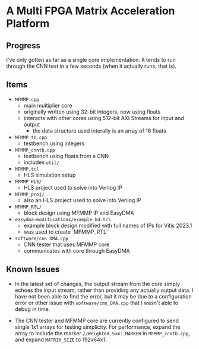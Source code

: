 # A Multi FPGA Matrix Acceleration Platform

## Progress

I've only gotten as far as a single core implementation. It tends to run through the CNN test in a few seconds (when it actually runs, that is).

## Items

- `MFMMP.cpp` 
    - main multiplier core
    - originally written using 32-bit integers, now using floats
    - interacts with other cores using 512-bit AXI Streams for input and output
        - the data structure used interally is an array of 16 floats
- `MFMMP_tb.cpp` 
    - testbench using integers
- `MFMMP_cnntb.cpp` 
    - testbench using floats from a CNN
    - includes `util/`
- `MFMMP.tcl`
    - HLS simulation setup
- `MFMMP_HLS/` 
    - HLS project used to solve into Verilog IP 
- `MFMMP_proj/` 
    - also an HLS project used to solve into Verilog IP
- `MFMMP_RTL/` 
    - block design using MFMMP IP and EasyDMA 
- `easydma-modifications/example_bd.tcl` 
    - example block design modified with full names of IPs for Vitis 2023.1
    - was used to create `MFMMP_RTL``
- `software/cnn_DMA.cpp`
    - CNN tester that uses MFMMP core
    - communicates with core through EasyDMA

## Known Issues

- In the latest set of changes, the output stream from the core simply echoes the input stream, rather than providing any actually output data. I have not been able to find the error, but it may be due to a configuration error or other issue with `software/cnn_DMA.cpp` that I wasn't able to debug in time.

- The CNN tester and MFMMP core are currently configured to send single 1x1 arrays for testing simplicity. For performance, expand the array to include the marker `//Weighted Sum: MARKER` in `MFMMP_cnntb.cpp`, and expand `MATRIX_SIZE` to 192x64x1.